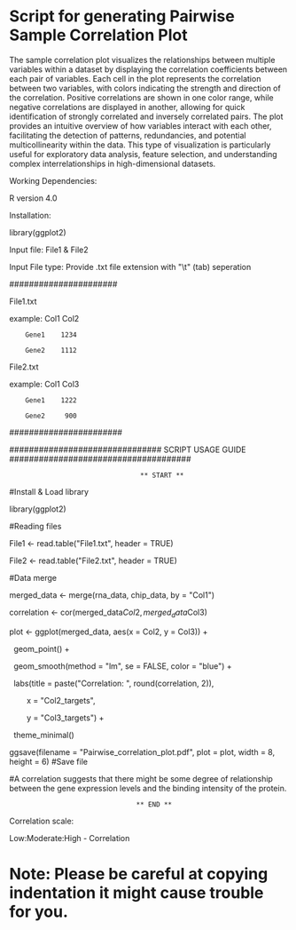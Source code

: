 # Script for generating Pairwise Sample Correlation Plot
The sample correlation plot visualizes the relationships between multiple variables within a dataset by displaying the correlation coefficients between each pair of variables. 
Each cell in the plot represents the correlation between two variables, with colors indicating the strength and direction of the correlation. Positive correlations are shown in one color range, while negative correlations are displayed in another, allowing for quick identification of strongly correlated and inversely correlated pairs. The plot provides an intuitive overview of how variables interact with each other, facilitating the detection of patterns, redundancies, and potential multicollinearity within the data. This type of visualization is particularly useful for exploratory data analysis, feature selection, and understanding complex interrelationships in high-dimensional datasets.

Working Dependencies:

R version 4.0

Installation:

library(ggplot2)


Input file: File1 & File2

Input File type: Provide .txt file extension with "\t" (tab) seperation

######################

File1.txt

example: Col1    Col2

        Gene1    1234
        
        Gene2    1112

File2.txt

example: Col1    Col3

        Gene1    1222
        
        Gene2     900

#######################


###############################   SCRIPT USAGE GUIDE #####################################

                                     ** START **

#Install & Load library

library(ggplot2)

#Reading files

File1 <- read.table("File1.txt", header = TRUE)

File2 <- read.table("File2.txt", header = TRUE)

#Data merge

merged_data <- merge(rna_data, chip_data, by = "Col1")

correlation <- cor(merged_data$Col2, merged_data$Col3)

plot <- ggplot(merged_data, aes(x = Col2, y = Col3)) +

   geom_point() +
   
   geom_smooth(method = "lm", se = FALSE, color = "blue") +
   
   labs(title = paste("Correlation: ", round(correlation, 2)),
   
        x = "Col2_targets",
        
        y = "Col3_targets") +
        
   theme_minimal()
   
ggsave(filename = "Pairwise_correlation_plot.pdf", plot = plot, width = 8, height = 6) #Save file

#A correlation suggests that there might be some degree of relationship between the gene expression levels and the binding intensity of the protein.


                                    ** END **

Correlation scale:

Low:Moderate:High - Correlation

# Note: Please be careful at copying indentation it might cause trouble for you.


          
